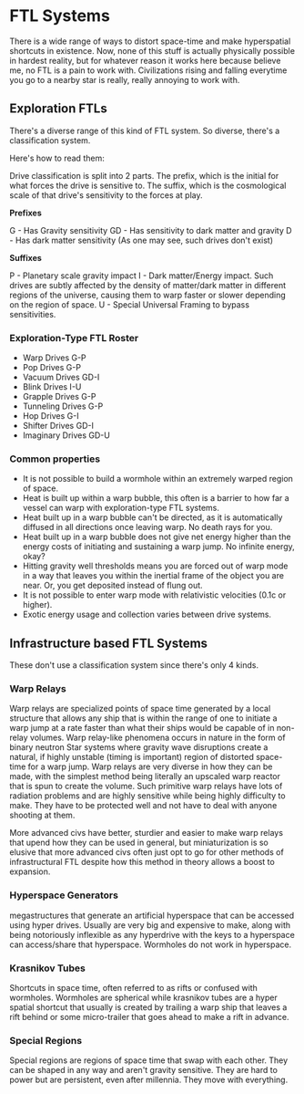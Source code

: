 # FTL Systems

There is a wide range of ways to distort space-time and make hyperspatial shortcuts in existence.  Now, none of this stuff is actually physically possible in hardest reality, but for whatever reason it works here because believe me, no FTL is a pain to work with.  Civilizations rising and falling everytime you go to a nearby star  is really, really annoying to work with.

## Exploration FTLs

There's a diverse range of this kind of FTL system.  So diverse, there's a classification system.

Here's how to read them:

Drive classification is split into 2 parts.
The prefix, which is the initial for what forces the drive is sensitive to.
The suffix, which is the cosmological scale of that drive's sensitivity to the forces at play.


**Prefixes**

G - Has Gravity sensitivity
GD - Has sensitivity to dark matter and gravity
D - Has dark matter sensitivity (As one may see, such drives don't exist)

**Suffixes**

P - Planetary scale gravity impact
I - Dark matter/Energy impact.  Such drives are subtly affected by the density of matter/dark matter in different regions of the universe, causing them to warp faster or slower depending on the region of space.
U - Special Universal Framing to bypass sensitivities.

### Exploration-Type FTL Roster

- Warp Drives G-P
- Pop Drives G-P
- Vacuum Drives GD-I
- Blink Drives I-U
- Grapple Drives G-P
- Tunneling Drives G-P
- Hop Drives G-I
- Shifter Drives GD-I
- Imaginary Drives GD-U

### Common properties

- It is not possible to build a wormhole within an extremely warped region of space.
- Heat is built up within a warp bubble, this often is a barrier to how far a vessel can warp with exploration-type FTL systems.  
- Heat built up in a warp bubble can't be directed, as it is automatically diffused in all directions once leaving warp.  No death rays for you.
- Heat built up in a warp bubble does not give net energy higher than the energy costs of initiating and sustaining a warp jump.  No infinite energy, okay?
- Hitting gravity well thresholds means you are forced out of warp mode in a way that leaves you within the inertial frame of the object you are near.  Or, you get deposited instead of flung out.
- It is not possible to enter warp mode with relativistic velocities (0.1c or higher).
- Exotic energy usage and collection varies between drive systems.

## Infrastructure based FTL Systems

These don't use a classification system since there's only 4 kinds.

### Warp Relays

Warp relays are specialized points of space time generated by a local structure that allows any ship that is within the range of one to initiate a warp jump at a rate faster than what their ships would be capable of in non-relay volumes.  Warp relay-like phenomena occurs in nature in the form of binary neutron Star systems where gravity wave disruptions create a natural, if highly unstable (timing is important) region of distorted space-time for a warp jump.  Warp relays are very diverse in how they can be made, with the simplest method being literally an upscaled warp reactor that is spun to create the volume.  Such primitive warp relays have lots of radiation problems and are highly sensitive while being highly difficulty to make.  They have to be protected well and not have to deal with anyone shooting at them.  

More advanced civs have better, sturdier and easier to make warp relays that upend how they can be used in general, but miniaturization is so elusive that more advanced civs often just opt to go for other methods of infrastructural FTL despite how this method in theory allows a boost to expansion.  

###  Hyperspace Generators

megastructures that generate an artificial hyperspace that can be accessed using hyper drives.  Usually are very big and expensive to make, along with being notoriously inflexible as any hyperdrive with the keys to a hyperspace can access/share that hyperspace.  Wormholes do not work in hyperspace.

### Krasnikov Tubes

Shortcuts in space time, often referred to as rifts or confused with wormholes.  Wormholes are spherical while krasnikov tubes are a hyper spatial shortcut that usually is created by trailing a warp ship that leaves a rift behind or some micro-trailer that goes ahead to make a rift in advance.

### Special Regions

Special regions are regions of space time that swap with each other.  They can be shaped in any way and aren't gravity sensitive.  They are hard to power but are persistent, even after millennia.  They move with everything.
